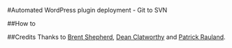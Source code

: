 #Automated WordPress plugin deployment - Git to SVN

##How to

##Credits
Thanks to [Brent Shepherd](http://thereforei.am/2011/04/21/git-to-svn-automated-wordpress-plugin-deployment/), [Dean Clatworthy](https://github.com/deanc/wordpress-plugin-git-svn) and [Patrick Rauland](http://speakinginbytes.com/2012/10/wordpress-plugin-deployment-script/).